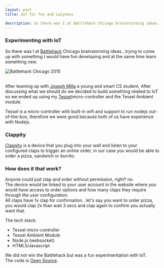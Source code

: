 ```yaml
---
layout: post
title: IoT for fun and Lazyness

description: So there was I at Battlehack Chicago brainstorming ideas...
---
```


### Experimenting with IoT

So there was I at <a href="https://2015.battlehack.org/" title="Battlehack Chicago" target="_blank">Battlehack</a> Chicago brainstorming ideas...trying to come up with something I would have fun developing and at the same time learn something new.

<div class="fluidImg">
    <img src="/assets/images/post-images/battlehack-02.jpg" alt="Battlehack Chicago 2015">
</div>

<br>

After teaming up with <a href="https://josephmilla.com/" title="Joseph Milla" target="_blank">Joseph Milla</a> a young and smart CS student, After discussing what we should do we decided to build something related to IoT so we ended up using my <a href="https://tessel.io/" title="Tessel IoT" target="_blank">Tessel</a>micro-controller and the Tessel Ambient module.

Tessel is a micro-controller with built-in wifi and support to run nodejs out-of-the-box, therefore we were good because both of us have experience with Nodejs.

### Clappity

<a href="https://github.com/josephmilla/clappity" title="Clappity" target="_blank">Clappity</a> is a device that you plug into your wall and listen to your configured claps to trigger an online order, in our case you would be able to order a pizza, sandwich or burrito.

### How does it that work? 

Anyone could just clap and order without permission, right? no. <br>
The device would be linked to your user account in the website where you would have access to order options and how many claps they require through the user configuration. <br>
All claps have 1x clap for confirmation.. let's say you want to order pizza, you would clap 2x than wait 3 secs and clap again to confirm you actually want that.

The tech stack:

- Tessel micro-controller
- Tessel Ambient Module
- Node.js (websocket)
- HTML5/Javascript

We did not win the Battlehack but was a fun experimentation with IoT. <br>
The code is <a href="https://github.com/josephmilla/clappity" title="Clappity Open Source" target="_blank">Open Source</a>.